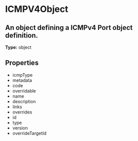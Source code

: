 # ICMPV4Object

## An object defining a ICMPv4 Port object definition.

**Type:** object

## Properties
* icmpType
* metadata
* code
* overridable
* name
* description
* links
* overrides
* id
* type
* version
* overrideTargetId
